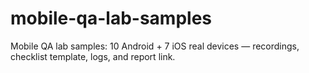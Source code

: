 # mobile-qa-lab-samples
Mobile QA lab samples: 10 Android + 7 iOS real devices — recordings, checklist template, logs, and report link.
